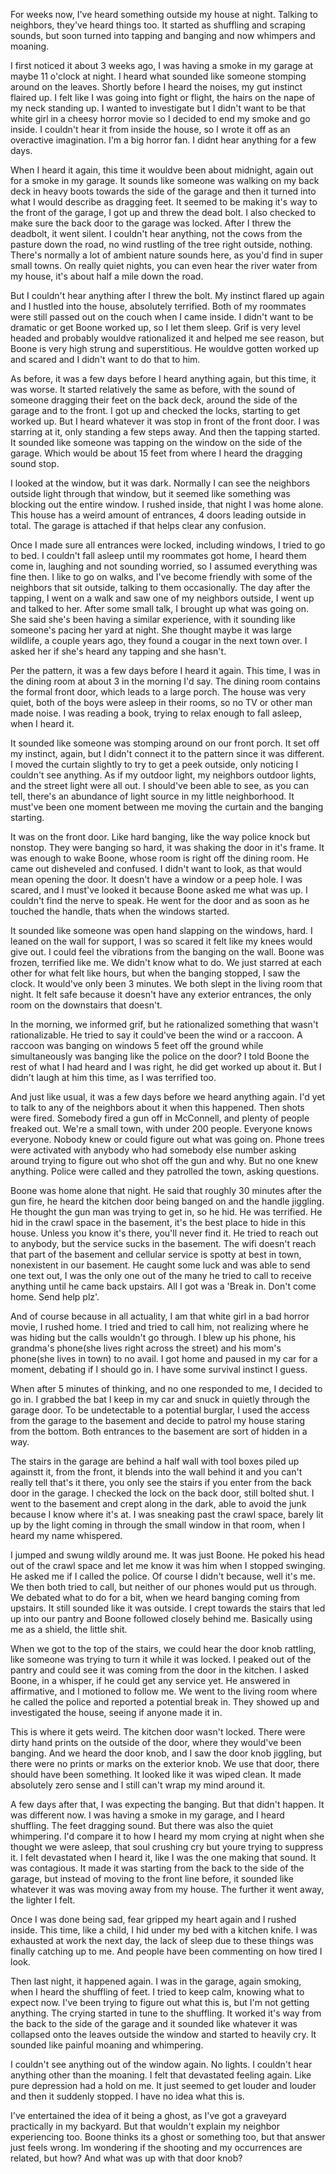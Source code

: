 For weeks now, I've heard something outside my house at night. Talking to neighbors, they've heard things too. It started as shuffling and scraping sounds, but soon turned into tapping and banging and now whimpers and moaning. 

I first noticed it about 3 weeks ago, I was having a smoke in my garage at maybe 11 o'clock at night. I heard what sounded like someone stomping around on the leaves. Shortly before I heard the noises, my gut instinct flaired up. I felt like I was going into fight or flight, the hairs on the nape of my neck standing up. I wanted to investigate but I didn't want to be that white girl in a cheesy horror movie so I decided to end my smoke and go inside. I couldn't hear it from inside the house, so I wrote it off as an overactive imagination. I'm a big horror fan. I didnt hear anything for a few days. 

When I heard it again, this time it wouldve been about midnight, again out for a smoke in my garage. It sounds like someone was walking on my back deck in heavy boots towards the side of the garage and then it turned into what I would describe as dragging feet. It seemed to be making it's way to the front of the garage, I got up and threw the dead bolt. I also checked to make sure the back door to the garage was locked. After I threw the deadbolt, it went silent. I couldn't hear anything, not the cows from the pasture down the road, no wind rustling of the tree right outside, nothing. There's normally a lot of ambient nature sounds here, as you'd find in super small towns. On really quiet nights, you can even hear the river water from my house, it's about half a mile down the road. 

But I couldn't hear anything after I threw the bolt. My instinct flared up again and I hustled into the house, absolutely terrified. Both of my roommates were still passed out on the couch when I came inside. I didn't want to be dramatic or get Boone worked up, so I let them sleep. Grif is very level headed and probably wouldve rationalized it and helped me see reason, but Boone is very high strung and superstitious. He wouldve gotten worked up and scared and I didn't want to do that to him. 

As before, it was a few days before I heard anything again, but this time, it was worse. It started relatively the same as before, with the sound of someone dragging their feet on the back deck, around the side of the garage and to the front. I got up and checked the locks, starting to get worked up. But I heard whatever it was stop in front of the front door. I was starring at it, only standing a few steps away. And then the tapping started. It sounded like someone was tapping on the window on the side of the garage. Which would be about 15 feet from where I heard the dragging sound stop. 

I looked at the window, but it was dark. Normally I can see the neighbors outside light through that window, but it seemed like something was blocking out the entire window. I rushed inside, that night I was home alone. This house has a weird amount of entrances, 4 doors leading outside in total. The garage is attached if that helps clear any confusion. 

Once I made sure all entrances were locked, including windows, I tried to go to bed. I couldn't fall asleep until my roommates got home, I heard them come in, laughing and not sounding worried, so I assumed everything was fine then. I like to go on walks, and I've become friendly with some of the neighbors that sit outside, talking to them occasionally. The day after the tapping, I went on a walk and saw one of my neighbors outside, I went up and talked to her. After some small talk, I brought up what was going on. She said she's been having a similar experience, with it sounding like someone's pacing her yard at night. She thought maybe it was large wildlife, a couple years ago, they found a cougar in the next town over. I asked her if she's heard any tapping and she hasn't.

 Per the pattern, it was a few days before I heard it again. This time, I was in the dining room at about 3 in the morning I'd say. The dining room contains the formal front door, which leads to a large porch. The house was very quiet, both of the boys were asleep in their rooms, so no TV or other man made noise. I was reading a book, trying to relax enough to fall asleep, when I heard it. 

It sounded like someone was stomping around on our front porch. It set off my instinct, again, but I didn't connect it to the pattern since it was different. I moved the curtain slightly to try to get a peek outside, only noticing I couldn't see anything. As if my outdoor light, my neighbors outdoor lights, and the street light were all out. I should've been able to see, as you can tell, there's an abundance of light source in my little neighborhood. It must've been one moment between me moving the curtain and the banging starting.

 It was on the front door. Like hard banging, like the way police knock but nonstop. They were banging so hard, it was shaking the door in it's frame. It was enough to wake Boone, whose room is right off the dining room. He came out disheveled and confused. I didn't want to look, as that would mean opening the door. It doesn't have a window or a peep hole. I was scared, and I must've looked it because Boone asked me what was up. I couldn't find the nerve to speak. He went for the door and as soon as he touched the handle, thats when the windows started. 

It sounded like someone was open hand slapping on the windows, hard. I leaned on the wall for support, I was so scared it felt like my knees would give out. I could feel the vibrations from the banging on the wall. Boone was frozen, terrified like me. We didn't know what to do. We just starred at each other for what felt like hours, but when the banging stopped, I saw the clock. It would've only been 3 minutes. We both slept in the living room that night. It felt safe because it doesn't have any exterior entrances, the only room on the downstairs that doesn't. 

In the morning, we informed grif, but he rationalized something that wasn't rationalizable. He tried to say it could've been the wind or a raccoon. A raccoon was banging on windows 5 feet off the ground while simultaneously was banging like the police on the door? I told Boone the rest of what I had heard and I was right, he did get worked up about it. But I didn't laugh at him this time, as I was terrified too. 

And just like usual, it was a few days before we heard anything again. I'd yet to talk to any of the neighbors about it when this happened. Then shots were fired. Somebody fired a gun off in McConnell, and plenty of people freaked out. We're a small town, with under 200 people. Everyone knows everyone. Nobody knew or could figure out what was going on. Phone trees were activated with anybody who had somebody else number asking around trying to figure out who shot off the gun and why. But no one knew anything. Police were called and they patrolled the town, asking questions. 

Boone was home alone that night. He said that roughly 30 minutes after the gun fire, he heard the kitchen door being banged on and the handle jiggling. He thought the gun man was trying to get in, so he hid. He was terrified. He hid in the crawl space in the basement, it's the best place to hide in this house. Unless you know it's there, you'll never find it. He tried to reach out to anybody, but the service sucks in the basement. The wifi doesn't reach that part of the basement and cellular service is spotty at best in town, nonexistent in our basement. He caught some luck and was able to send one text out, I was the only one out of the many he tried to call to receive anything until he came back upstairs. All I got was a 'Break in. Don't come home. Send help plz'. 

And of course because in all actuality, I am that white girl in a bad horror movie, I rushed home. I tried and tried to call him, not realizing where he was hiding but the calls wouldn't go through. I blew up his phone, his grandma's phone(she lives right across the street) and his mom's phone(she lives in town) to no avail. I got home and paused in my car for a moment, debating if I should go in. I have some survival instinct I guess. 

When after 5 minutes of thinking, and no one responded to me, I decided to go in. I grabbed the bat I keep in my car and snuck in quietly through the garage door. To be undetectable to a potential burglar, I used the access from the garage to the basement and decide to patrol my house staring from the bottom. Both entrances to the basement are sort of hidden in a way. 

The stairs in the garage are behind a half wall with tool boxes piled up againstt it, from the front, it blends into the wall behind it and you can't really tell that's it there, you only see the stairs if you enter from the back door in the garage. I checked the lock on the back door, still bolted shut. I went to the basement and crept along in the dark, able to avoid the junk because I know where it's at. I was sneaking past the crawl space, barely lit up by the light coming in through the small window in that room, when I heard my name whispered. 

I jumped and swung wildly around me. It was just Boone. He poked his head out of the crawl space and let me know it was him when I stopped swinging. He asked me if I called the police. Of course I didn't because, well it's me. We then both tried to call, but neither of our phones would put us through. We debated what to do for a bit, when we heard banging coming from upstairs. It still sounded like it was outside. I crept towards the stairs that led up into our pantry and Boone followed closely behind me. Basically using me as a shield, the little shit. 

When we got to the top of the stairs, we could hear the door knob rattling, like someone was trying to turn it while it was locked. I peaked out of the pantry and could see it was coming from the door in the kitchen. I asked Boone, in a whisper, if he could get any service yet. He answered in affirmative, and I motioned to follow me. We went to the living room where he called the police and reported a potential break in. They showed up and investigated the house, seeing if anyone made it in. 

This is where it gets weird. The kitchen door wasn't locked. There were dirty hand prints on the outside of the door, where they would've been banging. And we heard the door knob, and I saw the door knob jiggling, but there were no prints or marks on the exterior knob. We use that door, there should have been something. It looked like it was wiped clean. It made absolutely zero sense and I still can't wrap my mind around it. 

A few days after that, I was expecting the banging. But that didn't happen. It was different now. I was having a smoke in my garage, and I heard shuffling. The feet dragging sound. But there was also the quiet whimpering. I'd compare it to how I heard my mom crying at night when she thought we were asleep, that soul crushing cry but youre trying to suppress it. I felt devastated when I heard it, like I was the one making that sound. It was contagious. It made it was starting from the back to the side of the garage, but instead of moving to the front line before, it sounded like whatever it was was moving away from my house. The further it went away, the lighter I felt. 

Once I was done being sad, fear gripped my heart again and I rushed inside. This time, like a child, I hid under my bed with a kitchen knife. I was exhausted at work the next day, the lack of sleep due to these things was finally catching up to me. And people have been commenting on how tired I look. 

Then last night, it happened again. I was in the garage, again smoking, when I heard the shuffling of feet. I tried to keep calm, knowing what to expect now. I've been trying to figure out what this is, but I'm not getting anything. The crying started in tune to the shuffling. It worked it's way from the back to the side of the garage and it sounded like whatever it was collapsed onto the leaves outside the window and started to heavily cry. It sounded like painful moaning and whimpering. 

I couldn't see anything out of the window again. No lights. I couldn't hear anything other than the moaning. I felt that devastated feeling again. Like pure depression had a hold on me. It just seemed to get louder and louder and then it suddenly stopped. I have no idea what this is.

 I've entertained the idea of it being a ghost, as I've got a graveyard practically in my backyard. But that wouldn't explain my neighbor experiencing too. Boone thinks its a ghost or something too, but that answer just feels wrong. Im wondering if the shooting and my occurrences are related, but how? And what was up with that door knob?